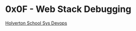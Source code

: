 # 0x0F - Web Stack Debugging

[Holverton School Sys Devops](https://github.com/Jilroge7/holberton-system_engineering-devops.git)
